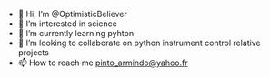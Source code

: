 - 👋 Hi, I’m @OptimisticBeliever
- 👀 I’m interested in science
- 🌱 I’m currently learning pyhton
- 💞️ I’m looking to collaborate on python instrument control relative projects
- 📫 How to reach me pinto_armindo@yahoo.fr

<!---
OptimisticBeliever/OptimisticBeliever is a ✨ special ✨ repository because its `README.md` (this file) appears on your GitHub profile.
You can click the Preview link to take a look at your changes.
--->

